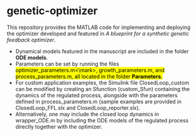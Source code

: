 # genetic-optimizer

This repository provides the MATLAB code for implementing and deploying the optimizer developed and featured in _A blueprint for a synthetic genetic feedback optimizer_. 
* Dynamical models featured in the manuscript are included in the folder **ODE models**. 
* Parameters can be set by running the files <mark>optimizer_parameters.m<\mark>, growth_parameters.m, and process_parameters.m, all located in the folder **Parameters**. 
* For custom application examples, the Simulink file ClosedLoop_custom can be modified by creating an Sfunction (custom_Sfun) containing the dynamics of the regulated process, alongside with the parameters defined in process_parameters.m (sample examples are provided in ClosedLoop_FFL.slx and ClosedLoop_reporter.slx). 
* Alternatively, one may include the closed loop dynamics in wrapper_ODE.m by including the ODE models of the regulated process directly together with the optimizer.

